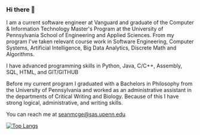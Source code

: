 ### Hi there 👋 

I am a current software engineer at Vanguard and graduate of the Computer & Information Technology  Master's Program at the University of Pennsylvania School of Engineering and Applied Sciences. From my program I've taken relevant course work in Software Engineering, Computer Systems, Artificial Intelligence, Big Data Analytics, Discrete Math and Algorithms. 

I have advanced programming skills in Python, Java, C/C++, Assembly, SQL, HTML, and GIT/GITHUB

Before my current program  I graduated with a Bachelors in Philosophy from the University of Pennsylvania and worked as an administrative assistant in the departments of Critical Writing and Biology. Because of this I have strong logical, administrative, and writing skills. 



You can reach me at seanmcge@sas.upenn.edu

[![Top Langs](https://github-readme-stats.vercel.app/api/top-langs/?username=anuraghazra&layout=compact)](https://github.com/anuraghazra/github-readme-stats)

<!--
**seanmcgeehan/seanmcgeehan** is a ✨ _special_ ✨ repository because its `README.md` (this file) appears on your GitHub profile.

I'm currently looking for a software engineering position or Data science position. Please reach out if you are looking for candidates like me. 

Here are some ideas to get you started:

- 🔭 I’m currently working on ...
- 🌱 I’m currently learning ...
- 👯 I’m looking to collaborate on ...
- 🤔 I’m looking for help with ...
- 💬 Ask me about ...
- 📫 How to reach me: ...
- 😄 Pronouns: ...
- ⚡ Fun fact: ...
-->
